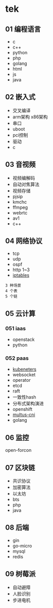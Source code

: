 # tek

## 01 编程语言
- c
- c++
- python
- php
- golang
- html
- js
- java


## 02 嵌入式
- 交叉编译
- arm架构 x86架构
- 串口
- uboot
- pci控制
- 驱动
- c


## 03 音视频
- 视频编解码
- 自动对焦算法
- 视频存储
- pjsip
- kmchc
- ffmpeg
- webrtc
- av1
- c++


## 04 网络协议
- tcp
- udp
- ospf
- http 1~3
- [iptables](https://blog.csdn.net/drcwr/article/details/51037278)
```
3 种场景
4 个表
5 个链
```


## 05 云计算
### 051 iaas
- openstack
- python

### 052 paas
- [kubeneters](k8s.md)
- websocket
- operator
- etcd
- raft
- 一致性hash
- 分布式架构演进
- openshift
- [multus-cni](multus.md)
- golang

## 06 监控
open-forcon

## 07 区块链
- 共识协议
- 加密算法
- 以太坊
- bts
- php
- java


## 08 后端
- gin
- go-micro
- mysql
- redis

## 09 树莓派
- 自动避障
- 人脸识别
- 步进电机

